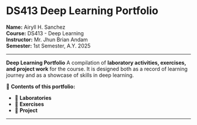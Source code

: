 # DS413 Deep Learning Portfolio

**Name:** Airyll H. Sanchez  
**Course:** DS413 - Deep Learning  
**Instructor:** Mr. Jhun Brian Andam  
**Semester:** 1st Semester, A.Y. 2025  

---

 **Deep Learning Portfolio**
A compilation of **laboratory activities, exercises, and project work** for the course. It is designed both as a record of learning journey and as a showcase of skills in deep learning.  

📂 **Contents of this portfolio:**  
- 🧪 **Laboratories** 
- 📘 **Exercises**
- 🚀 **Project**

---


```{tableofcontents}

